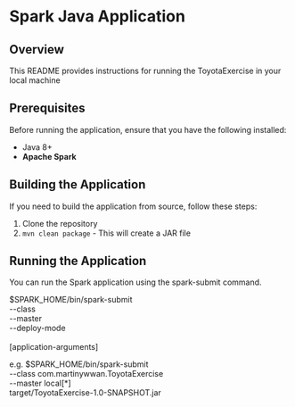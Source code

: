 # Spark Java Application

## Overview
This README provides instructions for running the ToyotaExercise in your local machine

## Prerequisites
Before running the application, ensure that you have the following installed:
- Java 8+
- **Apache Spark**

## Building the Application
If you need to build the application from source, follow these steps:

1. Clone the repository
2. `mvn clean package` - This will create a JAR file

## Running the Application
You can run the Spark application using the spark-submit command.

$SPARK_HOME/bin/spark-submit \
  --class <main-class-name> \
  --master <master-url> \
  --deploy-mode <deploy-mode> \
  <path-to-jar> \
  [application-arguments]

e.g.
$SPARK_HOME/bin/spark-submit \
  --class com.martinywwan.ToyotaExercise \
  --master local[*] \
  target/ToyotaExercise-1.0-SNAPSHOT.jar
